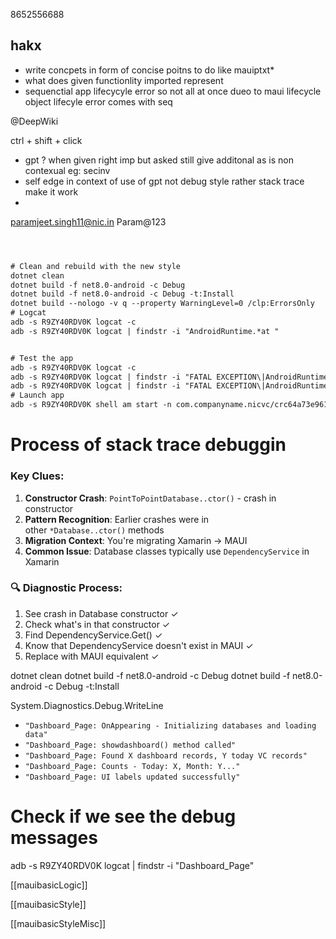 8652556688

## hakx 

* write concpets in form of concise poitns to do like mauiptxt*
* what does given functionlity imported represent 
*  sequenctial app lifecycyle  error  so  not all at once  dueo to maui lifecycle object lifecyle  error comes with seq


@DeepWiki 

ctrl + shift + click 


* gpt ? when given right imp but asked still give additonal as is non contexual eg: secinv 
* self edge  in context of use of gpt not debug style rather stack trace make it work 
*  

paramjeet.singh11@nic.in
Param@123

```txt



# Clean and rebuild with the new style
dotnet clean
dotnet build -f net8.0-android -c Debug
dotnet build -f net8.0-android -c Debug -t:Install
dotnet build --nologo -v q --property WarningLevel=0 /clp:ErrorsOnly
# Logcat 
adb -s R9ZY40RDV0K logcat -c
adb -s R9ZY40RDV0K logcat | findstr -i "AndroidRuntime.*at "


# Test the app
adb -s R9ZY40RDV0K logcat -c
adb -s R9ZY40RDV0K logcat | findstr -i "FATAL EXCEPTION\|AndroidRuntime.*at.*NICVC\|Prefixed"
adb -s R9ZY40RDV0K logcat | findstr -i "FATAL EXCEPTION\|AndroidRuntime.*at.*CERS\|Prefixed"
# Launch app
adb -s R9ZY40RDV0K shell am start -n com.companyname.nicvc/crc64a73e961ec6240ec4.MainActivity

```

# Process of stack trace debuggin 
### **Key Clues:**

1. **Constructor Crash**: `PointToPointDatabase..ctor()` - crash in constructor
2. **Pattern Recognition**: Earlier crashes were in other `*Database..ctor()` methods
3. **Migration Context**: You're migrating Xamarin → MAUI
4. **Common Issue**: Database classes typically use `DependencyService` in Xamarin

### **🔍 Diagnostic Process:**

1. See crash in Database constructor ✓  
2. Check what's in that constructor ✓  
3. Find DependencyService.Get<ISQLite>() ✓  
4. Know that DependencyService doesn't exist in MAUI ✓  
5. Replace with MAUI equivalent ✓







dotnet clean
dotnet build -f net8.0-android -c Debug
dotnet build -f net8.0-android -c Debug -t:Install

System.Diagnostics.Debug.WriteLine
- `"Dashboard_Page: OnAppearing - Initializing databases and loading data"`
- `"Dashboard_Page: showdashboard() method called"`
- `"Dashboard_Page: Found X dashboard records, Y today VC records"`
- `"Dashboard_Page: Counts - Today: X, Month: Y..."`
- `"Dashboard_Page: UI labels updated successfully"`



# Check if we see the debug messages
adb -s R9ZY40RDV0K logcat | findstr -i "Dashboard_Page"

[[mauibasicLogic]]

[[mauibasicStyle]]

[[mauibasicStyleMisc]]



